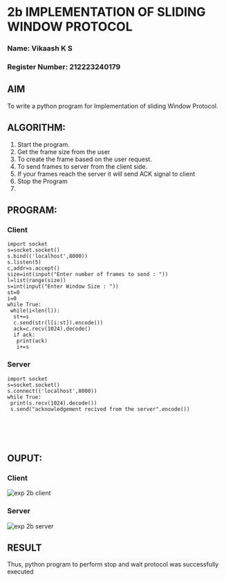 # 2b IMPLEMENTATION OF SLIDING WINDOW PROTOCOL
### Name: Vikaash K S
### Register Number: 212223240179
## AIM
To write a python program for Implementation of sliding Window Protocol.

## ALGORITHM:
1. Start the program.
2. Get the frame size from the user
3. To create the frame based on the user request.
4. To send frames to server from the client side.
5. If your frames reach the server it will send ACK signal to client
6. Stop the Program
7. 
## PROGRAM:
### Client
```
import socket
s=socket.socket()
s.bind(('localhost',8000))
s.listen(5)
c,addr=s.accept()
size=int(input("Enter number of frames to send : "))
l=list(range(size))
s=int(input("Enter Window Size : "))
st=0
i=0
while True:
 while(i<len(l)):
  st+=s
  c.send(str(l[i:st]).encode())
  ack=c.recv(1024).decode()
  if ack:
   print(ack)
   i+=s
```
### Server
```
import socket
s=socket.socket()
s.connect(('localhost',8000))
while True: 
 print(s.recv(1024).decode())
 s.send("acknowledgement recived from the server".encode())
```
<br> <br> <br>
## OUPUT:
### Client
![exp 2b client](https://github.com/user-attachments/assets/813b2b66-c154-47ae-ba05-a558b811eaf5)

### Server
![exp 2b server ](https://github.com/user-attachments/assets/d51d24a4-9ead-4fe9-bd5b-180d4e245f56)

## RESULT
Thus, python program to perform stop and wait protocol was successfully executed
